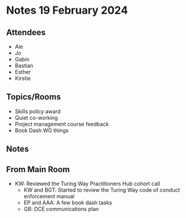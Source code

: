 # Notes 19 February 2024

## Attendees

* Ale
* Jo
* Gabin
* Bastian
* Esther
* Kirstie

## Topics/Rooms

* Skills policy award
* Quiet co-working
* Project management course feedback
* Book Dash WG things

## Notes

## From Main Room
* KW: Reviewed the Turing Way Practitioners Hub cohort call
   * KW and BGT: Started to review the Turing Way code of conduct enforcement manual
   * EP and AAA: A few book dash tasks
   * GB: DCE communications plan